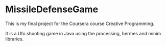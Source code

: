 
MissileDefenseGame
==================
This is my final project for the Coursera course Creative Programming.

It is a Ufo shooting game in Java using the processing, hermes and minim libraries.